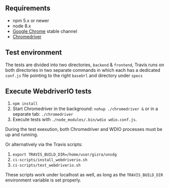 ## Requirements

 - npm 5.x or newer
 - node 8.x
 - [Google Chrome](https://www.google.com/chrome/) stable channel
 - [Chromedriver](http://chromedriver.chromium.org/)
 
## Test environment

The tests are divided into two directories, `backend` & `frontend`, Travis runs on both directories in two separate 
commands in which each has a dedicated `conf.js` file pointing to the right `baseUrl` and directory under `specs`

## Execute WebdriverIO tests

1. `npm install`
1. Start Chromedriver in the background: `nohup ./chromedriver &` or in a separate tab: `./chromedriver`
1. Execute tests with `./node_modules/.bin/wdio wdio.conf.js`.

During the test exexution, both Chromedriver and WDIO processes must be up and running.

Or alternatively via the Travis scripts:
1. `export TRAVIS_BUILD_DIR=/home/user/gizra/unsdg`
1. `ci-scripts/install_webdriverio.sh`
1. `ci-scripts/test_webdriverio.sh`

These scripts work under localhost as well, as long as the `TRAVIS_BUILD_DIR` environment variable is set properly. 
